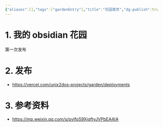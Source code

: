 ```yaml
---
{"aliases":[],"tags":["gardenEntry"],"title":"花园首页","dg-publish":true,"dg-home":true,"date":"2025-05-31T10:09:37Z","date_modify":"2025-05-31T11:36:00Z","permalink":"/100_Inbox/花园首页/","dgPassFrontmatter":true,"noteIcon":""}
---
```



# 1. 我的 obsidian 花园

第一次发布

# 2. 发布

- https://vercel.com/unix2dos-projects/garden/deployments

# 3. 参考资料

- https://mp.weixin.qq.com/s/pvlfp59XjqftyJVPbEA4tA
